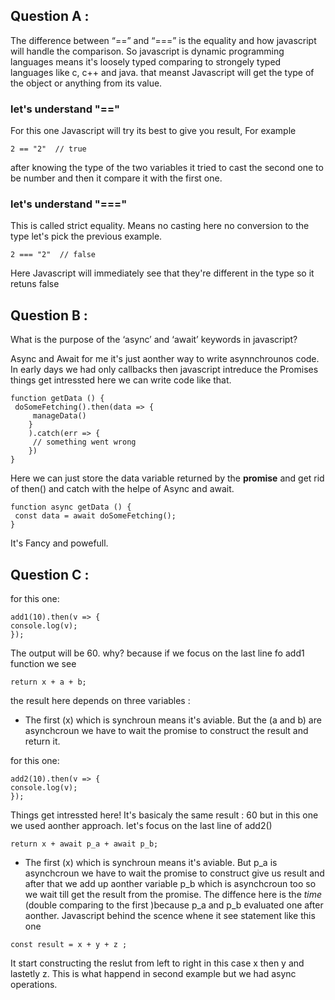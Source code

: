 ## Question A :
The difference between “==” and “===” is the equality and how javascript will handle the comparison. So javascript is dynamic programming languages means it's loosely typed comparing to strongely typed languages like c, c++ and java.
that meanst Javascript will get the type of the object or anything from its value.

### let's understand "=="
For this one Javascript will try its best to give you result,
For example 
````
2 == "2"  // true
````
after knowing the type of the two variables it tried to cast 
the second one to be number and then it compare it with the first one.

### let's understand "==="
This is called strict equality. Means no casting here no conversion to the type let's pick the previous example.

````
2 === "2"  // false
````
 Here Javascript will immediately see that they're different in the type so it retuns false

 ## Question B :
 What is the purpose of the ‘async’ and ‘await’ keywords in javascript?


 Async and Await for me it's just aonther way to write asynnchrounos code. In early days we had only callbacks then javascript intreduce the Promises things get intressted here we can write code like that.

 ````
 function getData () {
  doSomeFetching().then(data => {
      manageData()
     }
     ).catch(err => {
      // something went wrong
     })
 }
````

Here we can just store the data variable returned by the **promise** and get rid of then() and catch with the helpe of 
Async and await.

 ````
 function async getData () {
  const data = await doSomeFetching();
 }
````
It's Fancy and powefull.


 ## Question C :
for this one:
````
add1(10).then(v => { 
console.log(v); 
}); 
````

 The output will be 60.
 why? because if we focus on the last line fo add1 function
 we see 
 ````
 return x + a + b;
 ````
 the result here depends on three variables :

 - The first (x) which is synchroun means it's aviable. But the (a and b) are asynchcroun we have to wait the promise to construct the result and return it.

for this one:
````
add2(10).then(v => { 
console.log(v); 
}); 
````
Things get intressted here!
It's basicaly the same result : 60 
but in this one we used aonther approach. let's focus on the last line of add2()
````
return x + await p_a + await p_b; 
````

 - The first (x) which is synchroun means it's aviable. But p_a is asynchcroun we have to wait the promise to construct give us result and after that we add up aonther variable p_b which is asynchcroun too so we wait till get the result from the promise. The diffence here is the *time* (double comparing to the first )because p_a and p_b evaluated one after aonther. Javascript behind the scence whene it see statement like this one 
  ````
  const result = x + y + z ;
  ````
  It start constructing the reslut from left to right in this case x then y and lastetly z.
  This is what happend in second example but we had async operations.

    